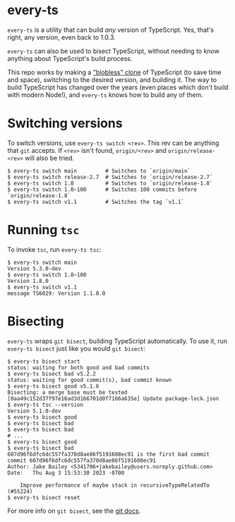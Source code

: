# every-ts

`every-ts` is a utility that can build _any_ version of TypeScript. Yes, that's
right, any version, even back to 1.0.3.

`every-ts` can also be used to bisect TypeScript, without needing to know
anything about TypeScript's build process.

This repo works by making a
["blobless" clone](https://github.blog/2020-12-21-get-up-to-speed-with-partial-clone-and-shallow-clone/)
of TypeScript (to save time and space), switching to the desired version, and
building it. The way to build TypeScript has changed over the years (even places
which don't build with modern Node!), and `every-ts` knows how to build any of
them.

# Switching versions

To switch versions, use `every-ts switch <rev>`. This rev can be anything that
`git` accepts. If `<rev>` isn't found, `origin/<rev>` and `origin/release-<rev>`
will also be tried.

```
$ every-ts switch main         # Switches to `origin/main`
$ every-ts switch release-2.7  # Switches to `origin/release-2.7`
$ every-ts switch 1.8          # Switches to `origin/release-1.8`
$ every-ts switch 1.8~100      # Switches 100 commits before `origin/release-1.8`
$ every-ts switch v1.1         # Switches the tag `v1.1`
```

# Running `tsc`

To invoke `tsc`, run `every-ts tsc`:

```
$ every-ts switch main
Version 5.3.0-dev
$ every-ts switch 1.8~100
Version 1.8.0
$ every-ts switch v1.1
message TS6029: Version 1.1.0.0
```

# Bisecting

`every-ts` wraps `git bisect`, building TypeScript automatically. To use it, run
`every-ts bisect` just like you would `git bisect`:

```
$ every-ts bisect start
status: waiting for both good and bad commits
$ every-ts bisect bad v5.2.2
status: waiting for good commit(s), bad commit known
$ every-ts bisect good v5.1.6
Bisecting: a merge base must be tested
[0aa49c152d37f97e16ad3d166701d0f7166a635e] Update package-lock.json
$ every-ts tsc --version
Version 5.1.0-dev
$ every-ts bisect good
$ every-ts bisect bad
$ every-ts bisect bad
# ...
$ every-ts bisect good
$ every-ts bisect bad
607d96f6dfc6dc557fa370d8ae86f5191608ec91 is the first bad commit
commit 607d96f6dfc6dc557fa370d8ae86f5191608ec91
Author: Jake Bailey <5341706+jakebailey@users.noreply.github.com>
Date:   Thu Aug 3 15:53:30 2023 -0700

    Improve performance of maybe stack in recursiveTypeRelatedTo (#55224)
$ every-ts bisect reset
```

<!-- TODO: need a way to get TS bin into run PATH

`bisect run` is also supported:

```
$ every-ts bisect start
status: waiting for both good and bad commits
$ every-ts bisect old v5.0.3
status: waiting for good commit(s), bad commit known
$ every-ts bisect new v4.9.4
Bisecting: a merge base must be tested
[0aa49c152d37f97e16ad3d166701d0f7166a635e] Update package-lock.json
$ every-ts bisect run tsc --version
``` -->

For more info on `git bisect`, see the
[git docs](https://git-scm.com/docs/git-bisect).
